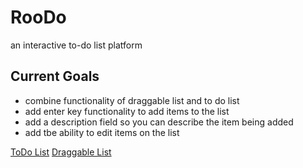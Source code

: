 # RooDo
an interactive to-do list platform 

## Current Goals
- combine functionality of draggable list and to do list
- add enter key functionality to add items to the list
- add a description field so you can describe the item being added
- add tbe ability to edit items on the list


[ToDo List](todo.html)
[Draggable List](Index.html)
